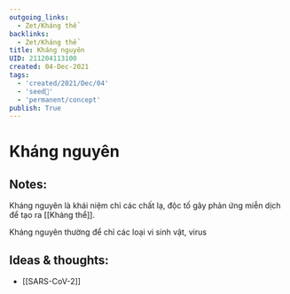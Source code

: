 ```yaml
---
outgoing_links:
  - Zet/Kháng thể
backlinks:
  - Zet/Kháng thể
title: Kháng nguyên
UID: 211204113100
created: 04-Dec-2021
tags:
  - 'created/2021/Dec/04'
  - 'seed🥜'
  - 'permanent/concept'
publish: True
---
```

# Kháng nguyên

## Notes:
Kháng nguyên là khái niệm chỉ các chất lạ, độc tố gây phản ứng miễn dịch để tạo ra [[Kháng thể]].

Kháng nguyên thường để chỉ các loại vi sinh vật, virus

## Ideas & thoughts:
- [[SARS-CoV-2]]


